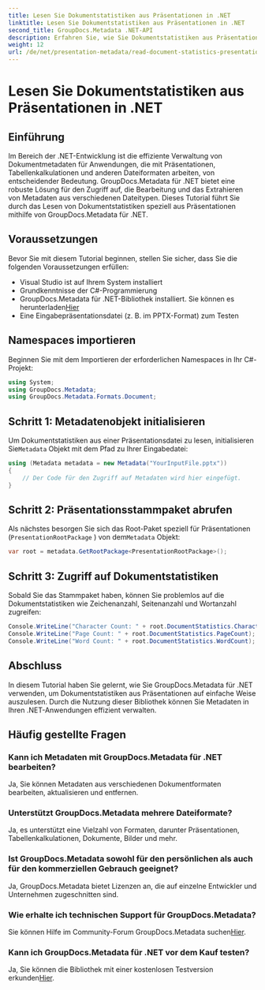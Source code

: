 ```yaml
---
title: Lesen Sie Dokumentstatistiken aus Präsentationen in .NET
linktitle: Lesen Sie Dokumentstatistiken aus Präsentationen in .NET
second_title: GroupDocs.Metadata .NET-API
description: Erfahren Sie, wie Sie Dokumentstatistiken aus Präsentationen in .NET mithilfe von GroupDocs.Metadata für eine effiziente Metadatenverwaltung lesen.
weight: 12
url: /de/net/presentation-metadata/read-document-statistics-presentations/
---
```


# Lesen Sie Dokumentstatistiken aus Präsentationen in .NET

## Einführung
Im Bereich der .NET-Entwicklung ist die effiziente Verwaltung von Dokumentmetadaten für Anwendungen, die mit Präsentationen, Tabellenkalkulationen und anderen Dateiformaten arbeiten, von entscheidender Bedeutung. GroupDocs.Metadata für .NET bietet eine robuste Lösung für den Zugriff auf, die Bearbeitung und das Extrahieren von Metadaten aus verschiedenen Dateitypen. Dieses Tutorial führt Sie durch das Lesen von Dokumentstatistiken speziell aus Präsentationen mithilfe von GroupDocs.Metadata für .NET.
## Voraussetzungen
Bevor Sie mit diesem Tutorial beginnen, stellen Sie sicher, dass Sie die folgenden Voraussetzungen erfüllen:
- Visual Studio ist auf Ihrem System installiert
- Grundkenntnisse der C#-Programmierung
- GroupDocs.Metadata für .NET-Bibliothek installiert. Sie können es herunterladen[Hier](https://releases.groupdocs.com/metadata/net/)
- Eine Eingabepräsentationsdatei (z. B. im PPTX-Format) zum Testen

## Namespaces importieren
Beginnen Sie mit dem Importieren der erforderlichen Namespaces in Ihr C#-Projekt:
```csharp
using System;
using GroupDocs.Metadata;
using GroupDocs.Metadata.Formats.Document;
```
## Schritt 1: Metadatenobjekt initialisieren
 Um Dokumentstatistiken aus einer Präsentationsdatei zu lesen, initialisieren Sie`Metadata` Objekt mit dem Pfad zu Ihrer Eingabedatei:
```csharp
using (Metadata metadata = new Metadata("YourInputFile.pptx"))
{
    // Der Code für den Zugriff auf Metadaten wird hier eingefügt.
}
```
## Schritt 2: Präsentationsstammpaket abrufen
Als nächstes besorgen Sie sich das Root-Paket speziell für Präsentationen (`PresentationRootPackage` ) von dem`Metadata` Objekt:
```csharp
var root = metadata.GetRootPackage<PresentationRootPackage>();
```
## Schritt 3: Zugriff auf Dokumentstatistiken
Sobald Sie das Stammpaket haben, können Sie problemlos auf die Dokumentstatistiken wie Zeichenanzahl, Seitenanzahl und Wortanzahl zugreifen:
```csharp
Console.WriteLine("Character Count: " + root.DocumentStatistics.CharacterCount);
Console.WriteLine("Page Count: " + root.DocumentStatistics.PageCount);
Console.WriteLine("Word Count: " + root.DocumentStatistics.WordCount);
```

## Abschluss
In diesem Tutorial haben Sie gelernt, wie Sie GroupDocs.Metadata für .NET verwenden, um Dokumentstatistiken aus Präsentationen auf einfache Weise auszulesen. Durch die Nutzung dieser Bibliothek können Sie Metadaten in Ihren .NET-Anwendungen effizient verwalten.

## Häufig gestellte Fragen
### Kann ich Metadaten mit GroupDocs.Metadata für .NET bearbeiten?
Ja, Sie können Metadaten aus verschiedenen Dokumentformaten bearbeiten, aktualisieren und entfernen.
### Unterstützt GroupDocs.Metadata mehrere Dateiformate?
Ja, es unterstützt eine Vielzahl von Formaten, darunter Präsentationen, Tabellenkalkulationen, Dokumente, Bilder und mehr.
### Ist GroupDocs.Metadata sowohl für den persönlichen als auch für den kommerziellen Gebrauch geeignet?
Ja, GroupDocs.Metadata bietet Lizenzen an, die auf einzelne Entwickler und Unternehmen zugeschnitten sind.
### Wie erhalte ich technischen Support für GroupDocs.Metadata?
 Sie können Hilfe im Community-Forum GroupDocs.Metadata suchen[Hier](https://forum.groupdocs.com/c/metadata/14).
### Kann ich GroupDocs.Metadata für .NET vor dem Kauf testen?
 Ja, Sie können die Bibliothek mit einer kostenlosen Testversion erkunden[Hier](https://releases.groupdocs.com/).